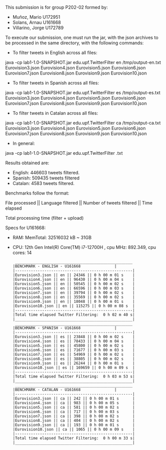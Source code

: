 This submission is for group P202-02 formed by:
- Muñoz, Mario U172951
- Solans, Arnau U161668
- Villarino, Jorge U172789

To execute our submission, one must run the jar, with the json archives to be processed in the same directory, with the following commands:

- To filter tweets in English across all files:

java -cp lab1-1.0-SNAPSHOT.jar edu.upf.TwitterFilter en /tmp/output-en.txt <s3-bucket-name> Eurovision3.json Eurovision4.json Eurovision5.json Eurovision6.json Eurovision7.json Eurovision8.json Eurovision9.json Eurovision10.json

- To filter tweets in Spanish across all files:

java -cp lab1-1.0-SNAPSHOT.jar edu.upf.TwitterFilter es /tmp/output-es.txt <s3-bucket-name> Eurovision3.json Eurovision4.json Eurovision5.json Eurovision6.json Eurovision7.json Eurovision8.json Eurovision9.json Eurovision10.json

- To filter tweets in Catalan across all files:

java -cp lab1-1.0-SNAPSHOT.jar edu.upf.TwitterFilter ca /tmp/output-ca.txt <s3-bucket-name> Eurovision3.json Eurovision4.json Eurovision5.json Eurovision6.json Eurovision7.json Eurovision8.json Eurovision9.json Eurovision10.json

- In general:

java -cp lab1-1.0-SNAPSHOT.jar edu.upf.TwitterFilter <language> <output-directory>.txt <s3-bucket-name> <files-to-process>

Results obtained are:
- English: 446603 tweets filtered.
- Spanish: 509435 tweets filtered
- Catalan: 4583 tweets filtered.

Benchmarks follow the format:

File processed || Language filtered || Number of tweets filtered || Time elapsed

Total processing time (filter + upload)


Specs for U161668:
-	RAM: MemTotal: 32516032 kB ~ 31GB
-	CPU: 12th Gen Intel(R) Core(TM) i7-12700H , cpu MHz: 892.349, cpu cores: 14

         ____________________________________________________
        |BENCHMARK - ENGLISH - U161668			     |
        |----------------------------------------------------|
        |Eurovision3.json || en || 24346 || 0 h 00 m 01 s    |
        |Eurovision4.json || en || 96430 || 0 h 00 m 04 s    |
        |Eurovision5.json || en || 50545 || 0 h 00 m 02 s    |
        |Eurovision6.json || en || 66596 || 0 h 00 m 03 s    |
        |Eurovision7.json || en || 39794 || 0 h 00 m 02 s    |
        |Eurovision8.json || en || 35569 || 0 h 00 m 02 s    |
        |Eurovision9.json || en || 18048 || 0 h 00 m 01 s    |
        |Eurovision10.json || en || 115275 || 0 h 00 m 08 s  |
        |----------------------------------------------------|
        |Total time elapsed Twitter Filtering:  0 h 02 m 40 s|
        |____________________________________________________|
         ____________________________________________________
        |BENCHMARK - SPANISH - U161668			     |
        |----------------------------------------------------|
        |Eurovision3.json || es || 23848 || 0 h 00 m 02 s    |
        |Eurovision4.json || es || 78433 || 0 h 00 m 04 s    |
        |Eurovision5.json || es || 45800 || 0 h 00 m 02 s    |
        |Eurovision6.json || es || 71677 || 0 h 00 m 03 s    |
        |Eurovision7.json || es || 54969 || 0 h 00 m 02 s    |
        |Eurovision8.json || es || 38805 || 0 h 00 m 02 s    |
        |Eurovision9.json || es || 26244 || 0 h 00 m 01 s    |
        |Eurovision10.json || es || 169659 || 0 h 00 m 09 s  |
        |----------------------------------------------------|
        |Total time elapsed Twitter Filtering:  0 h 03 m 53 s|
        |____________________________________________________|
         ____________________________________________________
        |BENCHMARK - CATALAN - U161668			     |
        |----------------------------------------------------|
        |Eurovision3.json || ca || 242 || 0 h 00 m 01 s      |
        |Eurovision4.json || ca || 983 || 0 h 00 m 05 s      |
        |Eurovision5.json || ca || 581 || 0 h 00 m 02 s      |
        |Eurovision6.json || ca || 717 || 0 h 00 m 03 s      |
        |Eurovision7.json || ca || 398 || 0 h 00 m 02 s      |
        |Eurovision8.json || ca || 404 || 0 h 00 m 02 s      |
        |Eurovision9.json || ca || 193 || 0 h 00 m 01 s      |
        |Eurovision10.json || ca || 1065 || 0 h 00 m 09 s    |
        |----------------------------------------------------|
        |Total time elapsed Twitter Filtering:  0 h 00 m 33 s|
        |____________________________________________________|
